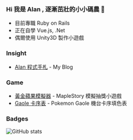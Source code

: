 <!--  github stats
  <img src="https://github-readme-stats.vercel.app/api?username=Hi-Alan-Liu&show_icons=true&hide_border=true&text_color=999999&bg_color=0,27282200,0000000F">

  [![Hi-Alan-Liu github stats](
  https://github-readme-stats.vercel.app/api?username=Hi-Alan-Liu&show_icons=true&hide_border=true&text_color=999999&bg_color=0,27282200,0000000F
  )](https://github.com/Hi-Alan-Liu/github-readme-stats)

  # 標題顏色
  &title_color=eb1f6a
  # 文字顏色
  &text_color=999999
  # 背景顏色
  &bg_color=0,27282200,0000000F
  # 顯示ICON
  &show_icons=true
  # ICON 顏色
  &icon_color=e28905
  # 圓形邊框
  &hide_border=true
-->


### Hi 我是 Alan , 逐漸茁壯的小小碼農 🌱

- 目前專職 Ruby on Rails
- 正在自學 Vue.js, .Net
- 偶爾使用 Unity3D 製作小遊戲

### Insight
- [Alan 程式手札](https://hi-alan-liu.github.io/blog/) - My Blog

### Game
- [黃金蘋果模擬器](https://hi-alan-liu.github.io/golden-apple/) - MapleStory 模擬抽獎小遊戲
- [Gaole 卡序表](https://hi-alan-liu.github.io/pokemon-gaole/) - Pokemon Gaole 機台卡序填色表

### Badges

![GitHub stats](https://github-readme-stats.vercel.app/api?username=Hi-Alan-Liu&show_icons=true&hide_border=true&text_color=999999&bg_color=0,27282200,0000000F)

<!--
**pa013971/pa013971** is a ✨ _special_ ✨ repository because its `README.md` (this file) appears on your GitHub profile.

Here are some ideas to get you started:

- 🔭 I’m currently working on ...
- 🌱 I’m currently learning ...
- 👯 I’m looking to collaborate on ...
- 🤔 I’m looking for help with ...
- 💬 Ask me about ...
- 📫 How to reach me: ...
- 😄 Pronouns: ...
- ⚡ Fun fact: ...
-->
